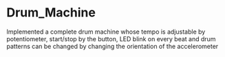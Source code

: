 # Drum_Machine
Implemented a complete drum machine whose tempo is adjustable by potentiometer, start/stop by the button, LED blink on every beat and drum patterns can be changed by changing the orientation of the accelerometer
